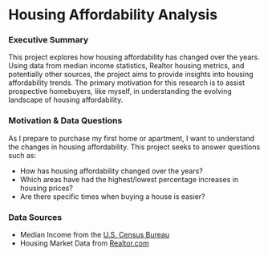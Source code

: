 # Housing Affordability Analysis

### Executive Summary
This project explores how housing affordability has changed over the years. Using data from median income statistics, Realtor housing metrics, and potentially other sources, the project aims to provide insights into housing affordability trends. The primary motivation for this research is to assist prospective homebuyers, like myself, in understanding the evolving landscape of housing affordability.

### Motivation & Data Questions

As I prepare to purchase my first home or apartment, I want to understand the changes in housing affordability. This project seeks to answer questions such as:
- How has housing affordability changed over the years?
- Which areas have had the highest/lowest percentage increases in housing prices?
- Are there specific times when buying a house is easier?

### Data Sources
- Median Income from the [U.S. Census Bureau](https://www.census.gov/data.html)
- Housing Market Data from [Realtor.com](https://www.realtor.com/research/data/)
